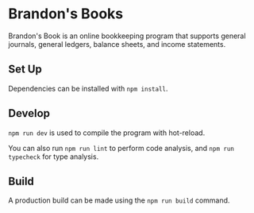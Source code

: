 # Brandon's Books

Brandon's Book is an online bookkeeping program that supports general journals, general ledgers, balance sheets, and income statements.

## Set Up

Dependencies can be installed with `npm install`.

## Develop

`npm run dev` is used to compile the program with hot-reload.

You can also run `npm run lint` to perform code analysis, and `npm run typecheck` for type analysis.

## Build

A production build can be made using the `npm run build` command.
